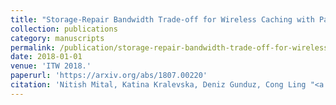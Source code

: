 ```yaml
---
title: "Storage-Repair Bandwidth Trade-off for Wireless Caching with Partial Failure and Broadcast Repair"
collection: publications
category: manuscripts
permalink: /publication/storage-repair-bandwidth-trade-off-for-wireless-caching-with-partial-failure-and-broadcast-repair
date: 2018-01-01
venue: 'ITW 2018.'
paperurl: 'https://arxiv.org/abs/1807.00220'
citation: 'Nitish Mital, Katina Kralevska, Deniz Gunduz, Cong Ling "<a href='https://arxiv.org/abs/1807.00220'>Storage-Repair Bandwidth Trade-off for Wireless Caching with Partial Failure and Broadcast Repair</a>", ITW 2018.'
---
```

